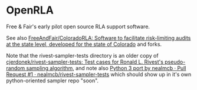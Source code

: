 # OpenRLA
Free & Fair's early pilot open source RLA support software.

See also [FreeAndFair/ColoradoRLA: Software to facilitate risk-limiting audits at the state level, developed for the state of Colorado](https://github.com/FreeAndFair/ColoradoRLA)
and forks.

Note that the rivest-sampler-tests directory is an older copy of [cjerdonek/rivest-sampler-tests: Test cases for Ronald L. Rivest's pseudo-random sampling algorithm](https://github.com/cjerdonek/rivest-sampler-tests), and note also [Python 3 port by nealmcb · Pull Request #1 · nealmcb/rivest-sampler-tests](https://github.com/nealmcb/rivest-sampler-tests/pull/1)
which should show up in it's own python-oriented sampler repo "soon".
